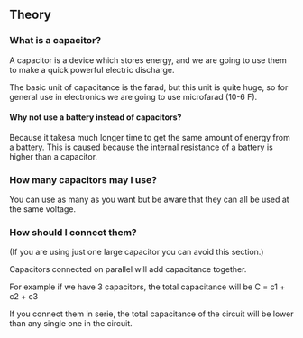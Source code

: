 ## Theory

### What is a capacitor?

A capacitor is a device which stores energy, and we are going to use them to make a quick powerful electric discharge.

The basic unit of capacitance is the farad, but this unit is quite huge, so for general use in electronics we are going to use microfarad (10-6 F).

#### Why not use a battery instead of capacitors?

Because it takesa much longer time to get the same amount of energy from a battery. This is caused because the internal resistance of a battery is higher than a capacitor.

### How many capacitors may I use?

You can use as many as you want but be aware that they can all be used at the same voltage.

### How should I connect them?

(If you are using just one large capacitor you can avoid this section.)

Capacitors connected on parallel will add capacitance together.

For example if we have 3 capacitors, the total capacitance will be C = c1 + c2 + c3

If you connect them in serie, the total capacitance of the circuit will be lower than any single one in the circuit.
